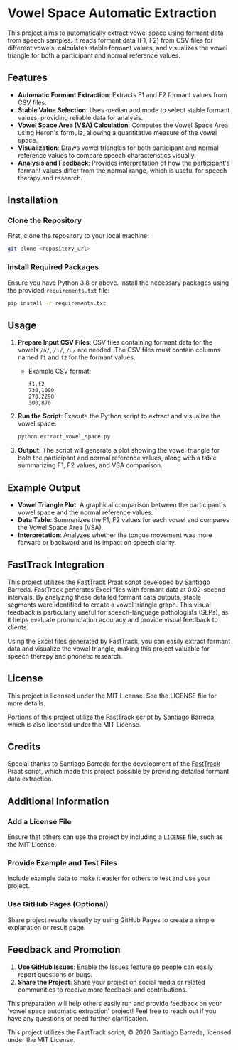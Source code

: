 # Vowel Space Automatic Extraction

This project aims to automatically extract vowel space using formant data from speech samples. It reads formant data (F1, F2) from CSV files for different vowels, calculates stable formant values, and visualizes the vowel triangle for both a participant and normal reference values.

## Features
- **Automatic Formant Extraction**: Extracts F1 and F2 formant values from CSV files.
- **Stable Value Selection**: Uses median and mode to select stable formant values, providing reliable data for analysis.
- **Vowel Space Area (VSA) Calculation**: Computes the Vowel Space Area using Heron's formula, allowing a quantitative measure of the vowel space.
- **Visualization**: Draws vowel triangles for both participant and normal reference values to compare speech characteristics visually.
- **Analysis and Feedback**: Provides interpretation of how the participant's formant values differ from the normal range, which is useful for speech therapy and research.

## Installation
### Clone the Repository
First, clone the repository to your local machine:
```sh
git clone <repository_url>
```

### Install Required Packages
Ensure you have Python 3.8 or above. Install the necessary packages using the provided `requirements.txt` file:
```sh
pip install -r requirements.txt
```

## Usage
1. **Prepare Input CSV Files**: CSV files containing formant data for the vowels `/a/`, `/i/`, `/u/` are needed. The CSV files must contain columns named `f1` and `f2` for the formant values.
   - Example CSV format:
     ```csv
     f1,f2
     730,1090
     270,2290
     300,870
     ```

2. **Run the Script**: Execute the Python script to extract and visualize the vowel space:
   ```sh
   python extract_vowel_space.py
   ```

3. **Output**: The script will generate a plot showing the vowel triangle for both the participant and normal reference values, along with a table summarizing F1, F2 values, and VSA comparison.

## Example Output
- **Vowel Triangle Plot**: A graphical comparison between the participant's vowel space and the normal reference values.
- **Data Table**: Summarizes the F1, F2 values for each vowel and compares the Vowel Space Area (VSA).
- **Interpretation**: Analyzes whether the tongue movement was more forward or backward and its impact on speech clarity.

## FastTrack Integration
This project utilizes the [FastTrack](https://github.com/santiagobarreda/FastTrack) Praat script developed by Santiago Barreda. FastTrack generates Excel files with formant data at 0.02-second intervals. By analyzing these detailed formant data outputs, stable segments were identified to create a vowel triangle graph. This visual feedback is particularly useful for speech-language pathologists (SLPs), as it helps evaluate pronunciation accuracy and provide visual feedback to clients.

Using the Excel files generated by FastTrack, you can easily extract formant data and visualize the vowel triangle, making this project valuable for speech therapy and phonetic research.

## License
This project is licensed under the MIT License. See the LICENSE file for more details.

Portions of this project utilize the FastTrack script by Santiago Barreda, which is also licensed under the MIT License.

## Credits
Special thanks to Santiago Barreda for the development of the [FastTrack](https://github.com/santiagobarreda/FastTrack) Praat script, which made this project possible by providing detailed formant data extraction.

## Additional Information
### Add a License File
Ensure that others can use the project by including a `LICENSE` file, such as the MIT License.

### Provide Example and Test Files
Include example data to make it easier for others to test and use your project.

### Use GitHub Pages (Optional)
Share project results visually by using GitHub Pages to create a simple explanation or result page.

## Feedback and Promotion
1. **Use GitHub Issues**: Enable the Issues feature so people can easily report questions or bugs.
2. **Share the Project**: Share your project on social media or related communities to receive more feedback and contributions.

This preparation will help others easily run and provide feedback on your 'vowel space automatic extraction' project! Feel free to reach out if you have any questions or need further clarification.


This project utilizes the FastTrack script, © 2020 Santiago Barreda, licensed under the MIT License.
